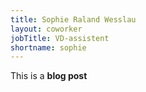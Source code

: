 ```yaml
---
title: Sophie Raland Wesslau
layout: coworker
jobTitle: VD-assistent
shortname: sophie
---
```


This is a **blog post**